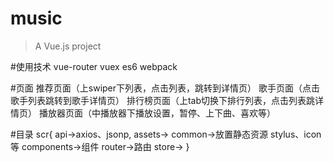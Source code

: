 # music

> A Vue.js project

#使用技术
vue-router vuex es6 webpack 

#页面
推荐页面（上swiper下列表，点击列表，跳转到详情页）
歌手页面（点击歌手列表跳转到歌手详情页）
排行榜页面（上tab切换下排行列表，点击列表跳详情页）
播放器页面（中播放器下播放设置，暂停、上下曲、喜欢等）

#目录
scr{
    api->axios、jsonp,
    assets->
    common->放置静态资源 stylus、icon等
    components->组件
    router->路由
    store->
}
